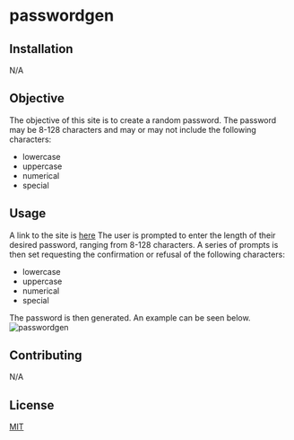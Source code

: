 # passwordgen
## Installation

N/A

## Objective
The objective of this site is to create a random password. The password may be 8-128 characters and may or may not include the following characters:
* lowercase
* uppercase
* numerical 
* special

## Usage

A link to the site is [here](https://l-antonello.github.io/passwordgen/) The user is prompted to enter the length of their desired password, ranging from 8-128 characters. A series of prompts is then set requesting the confirmation or refusal of the following characters:
* lowercase
* uppercase
* numerical 
* special

The password is then generated. An example can be seen below.![passwordgen](https://user-images.githubusercontent.com/122548483/230232065-fb03d3ad-e0b0-4162-9a56-b18ff30e51ac.png)


## Contributing

N/A

## License

[MIT](https://choosealicense.com/licenses/mit/)
